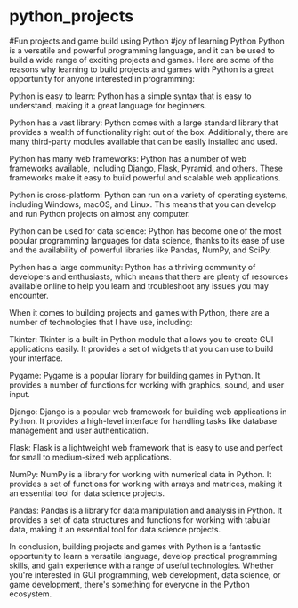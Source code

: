 # python_projects
#Fun projects and game build using Python
#joy of learning Python
Python is a versatile and powerful programming language, and it can be used to build a wide range of exciting projects and games. 
Here are some of the reasons why learning to build projects and games with Python is a great opportunity for anyone interested in programming:

Python is easy to learn: Python has a simple syntax that is easy to understand, making it a great language for beginners.

Python has a vast library: Python comes with a large standard library that provides a wealth of functionality right out of the box.
Additionally, there are many third-party modules available that can be easily installed and used.

Python has many web frameworks: Python has a number of web frameworks available, including Django, Flask, Pyramid, and others.
These frameworks make it easy to build powerful and scalable web applications.

Python is cross-platform: Python can run on a variety of operating systems, including Windows, macOS, and Linux. 
This means that you can develop and run Python projects on almost any computer.

Python can be used for data science: Python has become one of the most popular programming languages for data science, thanks to its ease of use and
the availability of powerful libraries like Pandas, NumPy, and SciPy.

Python has a large community: Python has a thriving community of developers and enthusiasts,
which means that there are plenty of resources available online to help you learn and troubleshoot any issues you may encounter.

When it comes to building projects and games with Python, there are a number of technologies that I have  use, including:

Tkinter: Tkinter is a built-in Python module that allows you to create GUI applications easily. It provides a set of widgets that you can use to build your interface.

Pygame: Pygame is a popular library for building games in Python. It provides a number of functions for working with graphics, sound, and user input.

Django: Django is a popular web framework for building web applications in Python. It provides a high-level interface for handling tasks like 
database management and user authentication.

Flask: Flask is a lightweight web framework that is easy to use and perfect for small to medium-sized web applications.

NumPy: NumPy is a library for working with numerical data in Python. It provides a set of functions for working with arrays and matrices,
making it an essential tool for data science projects.

Pandas: Pandas is a library for data manipulation and analysis in Python. It provides a set of data structures and functions for working with tabular data, 
making it an essential tool for data science projects.

In conclusion, building projects and games with Python is a fantastic opportunity to learn a versatile language, develop practical programming skills,
and gain experience with a range of useful technologies. Whether you're interested in GUI programming, web development, data science,
or game development, there's something for everyone in the Python ecosystem.
